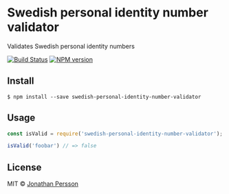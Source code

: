 # Swedish personal identity number validator

Validates Swedish personal identity numbers

[![Build Status][travis-image]][travis-url]
[![NPM version][npm-image]][npm-url]


## Install

```
$ npm install --save swedish-personal-identity-number-validator
```


## Usage

```js
const isValid = require('swedish-personal-identity-number-validator');

isValid('foobar') // => false
```


## License

MIT © [Jonathan Persson](https://github.com/jonathanp)

[npm-url]: https://npmjs.org/package/swedish-personal-identity-number-validator
[npm-image]: https://badge.fury.io/js/swedish-personal-identity-number-validator.svg
[travis-image]: https://travis-ci.org/jonathanp/swedish-personal-identity-number-validator.svg
[travis-url]: https://travis-ci.org/jonathanp/swedish-personal-identity-number-validator